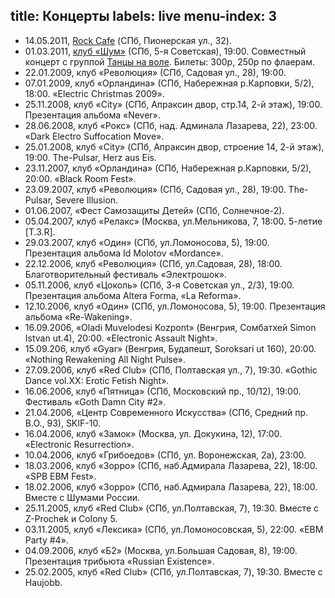 title: Концерты
labels: live
menu-index: 3
---

- 14.05.2011, [Rock Cafe](http://vkontakte.ru/event26317017) (СПб, Пионерская
  ул., 32).
- 01.03.2011, [клуб «Шум»](http://shumclub.ru/) (СПб, 5-я Советская), 19:00.
  Совместный концерт с группой [Танцы на воле](http://tnv-music.com/).  Билеты:
  300р, 250р по флаерам.
- 22.01.2009, клуб «Революция» (СПб, Садовая ул., 28), 19:00.
- 07.01.2009, клуб «Орландина» (СПб, Набережная р.Карповки, 5/2), 18:00.
  «Electric Christmas 2009».
- 25.11.2008, клуб «City» (СПб, Апраксин двор, стр.14, 2-й этаж), 19:00.
  Презентация альбома «Never».
- 28.06.2008, клуб «Рокс» (СПб, над. Админала Лазарева, 22), 23:00.  «Dark
  Electro Suffocation Move».
- 25.01.2008, клуб «City» (СПб, Апраксин двор, строение 14, 2-й этаж), 19:00.
  The-Pulsar, Herz aus Eis.
- 23.11.2007, клуб «Орландина» (СПб, Набережная р.Карповки, 5/2), 20:00.  «Black
  Room Fest».
- 23.09.2007, клуб «Революция» (СПб, Садовая ул., 28), 19:00.  The-Pulsar,
  Severe Illusion.
- 01.06.2007, «Фест Самозащиты Детей» (СПб, Солнечное-2).
- 05.04.2007, клуб «Релакс» (Москва, ул.Мельникова, 7, 18:00.  5-летие [T.3.R].
- 29.03.2007, клуб «Один» (СПб, ул.Ломоносова, 5), 19:00.  Презентация альбома
  Id Molotov «Mordance».
- 22.12.2006, клуб «Революция» (СПб, ул.Садовая, 28), 18:00.  Благотворительный
  фестиваль «Электрошок».
- 05.11.2006, клуб «Цоколь» (СПб, 3-я Советская ул., 2/3), 19:00.  Презентация
  альбома Altera Forma, «La Reforma».
- 12.10.2006, клуб «Один» (СПб, ул.Ломоносова, 5), 19:00.  Презентация альбома
  «Re-Wakening».
- 16.09.2006, «Oladi Muvelodesi Kozpont» (Венгрия, Сомбатхей Simon Istvan ut.4),
  20:00.  «Electronic Assault Night».
- 15.09.206, клуб «Gyar» (Венгрия, Будапешт, Soroksari ut 160), 20:00.  «Nothing
  Rewakening All Night Pulse».
- 27.09.2006, клуб «Red Club» (СПб, Полтавская ул., 7), 19:30.  «Gothic Dance
  vol.XX: Erotic Fetish Night».
- 16.06.2006, клуб «Пятница» (СПб, Московский пр., 10/12), 19:00.  Фестиваль
  «Goth Damn City #2».
- 21.04.2006, «Центр Современного Искусства» (СПб, Средний пр. В.О., 93),
  SKIF-10.
- 16.04.2006, клуб «Замок» (Москва, ул. Докукина, 12), 17:00.  «Electronic
  Resurrection».
- 10.04.2006, клуб «Грибоедов» (СПб, ул. Воронежская, 2а), 23:00.
- 18.03.2006, клуб «Зорро» (СПб, наб.Адмирала Лазарева, 22), 18:00.  «SPB EBM
  Fest».
- 18.02.2006, клуб «Зорро» (СПб, наб.Адмирала Лазарева, 22), 18:00.  Вместе с
  Шумами России.
- 25.11.2005, клуб «Red Club» (СПб, ул.Полтавская, 7), 19:30.  Вместе с
  Z-Prochek и Colony 5.
- 03.11.2005, клуб «Лексика» (СПб, ул.Ломоносовская, 5), 22:00.  «EBM Party #4».
- 04.09.2006, клуб «Б2» (Москва, ул.Большая Садовая, 8), 19:00.  Презентация
  трибьюта «Russian Existence».
- 25.02.2005, клуб «Red Club» (СПб, ул.Полтавская, 7), 19:30.  Вместе с Haujobb.
